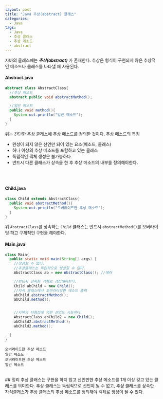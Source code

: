 ```yaml
---
layout: post
title: "Java 추상(abstract) 클래스"
categories:
  - Java
tags:
  - Java
  - 추상 클래스
  - 추상 메소드
  - abstract
---
```






자바의 클래스에는 ***추상(abstract)*** 가 존재한다.
추상은 형식이 구현되지 않은 추상적인 메소드나 클래스를 나타낼 때 사용된다.





#### Abstract.java

```java
abstract class AbstractClass{
  //추상 메소드
  abstract public void abstractMethod();

  //일반 메소드
  public void method(){
    System.out.println("일반 메소드");
  }
}
```
위는 간단한 추상 클래스에 추상 메소드를 정의한 것이다.
추상 메소드의 특징
+ 완성이 되지 않은 선언만 되어 있는 요소(메소드, 클래스)
+ 하나 이상의 추상 메소드를 포함하고 있는 클래스
+ 독립적인 객체 생성은 불가능하다
+ 반드시 다른 클래스가 상속을 한 후 추상 메소드의 내부를 정의해야한다.
<br>
<br>

#### Child.java

```java
class Child extends AbstractClass{
  public void abstractMethod(){
    System.out.println("오버라이드한 추상 메소드");
  }
}
```
위 ```AbstractClass```를 상속하는 ```Child``` 클래스는 반드시 ```abstractMethod()```를 오버라이딩 하고 구체적인 구현을 해야한다.


#### Main.java
```java
class Main{
  public static void main(String[] args) {
    //생성할 수 없다.
    //추상클래스는 독립적으로 생성할 수 없다.
    AbstractClass ab = new AbstractClass(); //에러

    //반드시 상속한 객체로 생성해야한다.
    Child abChild = new Child();
    //자식 클래스에서 오버라이딩한 메소드 출력
    abChild.abstractMethod();
    abChild.method();


    //자바의 다형성에 의한 선언도 가능하다.
    AbstractClass abChild2 = new Child();
    abChild2.abstractMethod();
    abChild2.method();

  }
}
```
```
오버라이드한 추상 메소드
일반 메소드
오버라이드한 추상 메소드
일반 메소드
```

<br>
## 정리
추상 클래스는 구현을 하지 않고 선언만한 추상 메소드를 1개 이상 갖고 있는 클래스를 의미한다.
추상 클래스는 독립적으로 선언이 될 수 없고, 추상 클래스를 상속한 자식클래스가 추상 클래스의 추상 메소드를 정의해야 객체로 생성이 될 수 있다.
